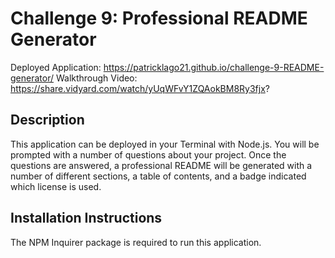 # Challenge 9: Professional README Generator 

Deployed Application: https://patricklago21.github.io/challenge-9-README-generator/
Walkthrough Video: https://share.vidyard.com/watch/yUqWFvY1ZQAokBM8Ry3fjx?

## Description
This application can be deployed in your Terminal with Node.js. You will be prompted with a number of questions about your project. Once the questions are answered, a professional README will be generated with a number of different sections, a table of contents, and a badge indicated which license is used. 

## Installation Instructions
The NPM Inquirer package is required to run this application.
